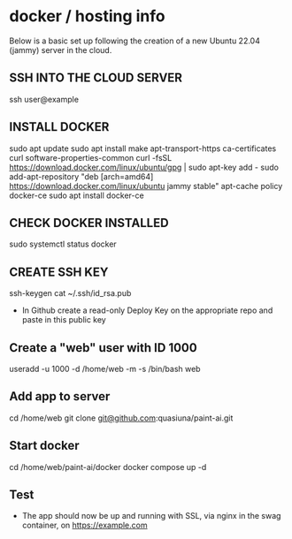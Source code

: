 # docker / hosting info

Below is a basic set up following the creation of a new Ubuntu 22.04 (jammy) server in the cloud.

## SSH INTO THE CLOUD SERVER
ssh user@example

## INSTALL DOCKER
sudo apt update
sudo apt install make apt-transport-https ca-certificates curl software-properties-common
curl -fsSL https://download.docker.com/linux/ubuntu/gpg | sudo apt-key add -
sudo add-apt-repository "deb [arch=amd64] https://download.docker.com/linux/ubuntu jammy stable"
apt-cache policy docker-ce
sudo apt install docker-ce

## CHECK DOCKER INSTALLED
sudo systemctl status docker

## CREATE SSH KEY
ssh-keygen
cat ~/.ssh/id_rsa.pub
- In Github create a read-only Deploy Key on the appropriate repo and paste in this public key

## Create a "web" user with ID 1000
useradd -u 1000 -d /home/web -m -s /bin/bash web

## Add app to server
cd /home/web
git clone git@github.com:quasiuna/paint-ai.git

## Start docker
cd /home/web/paint-ai/docker
docker compose up -d

## Test
- The app should now be up and running with SSL, via nginx in the swag container, on https://example.com
